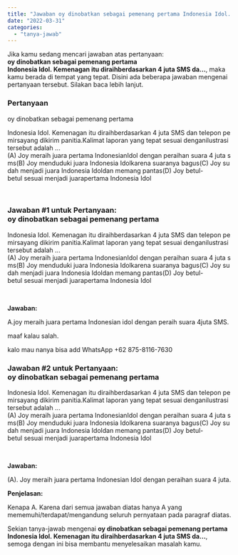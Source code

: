 ```yaml
---
title: "Jawaban oy dinobatkan sebagai pemenang pertama Indonesia Idol. Kemenagan itu diraihberdasarkan 4 juta SMS da..."
date: "2022-03-31"
categories: 
  - "tanya-jawab"
---
```


Jika kamu sedang mencari jawaban atas pertanyaan: **oy dinobatkan sebagai pemenang pertama Indonesia Idol. Kemenagan itu diraihberdasarkan 4 juta SMS da...**, maka kamu berada di tempat yang tepat. Disini ada beberapa jawaban mengenai pertanyaan tersebut. Silakan baca lebih lanjut.

### Pertanyaan

oy dinobatkan sebagai pemenang pertama  
  
Indonesia Idol. Kemenagan itu diraihberdasarkan 4 juta SMS dan telepon pemirsayang dikirim panitia.Kalimat laporan yang tepat sesuai denganilustrasi tersebut adalah ...(A) Joy meraih juara pertama IndonesianIdol dengan peraihan suara 4 juta sms(B) Joy menduduki juara Indonesia Idolkarena suaranya bagus(C) Joy sudah menjadi juara Indonesia Idoldan memang pantas(D) Joy betul-betul sesuai menjadi juarapertama Indonesia Idol  
  
​

### Jawaban #1 untuk Pertanyaan: oy dinobatkan sebagai pemenang pertama  
  
Indonesia Idol. Kemenagan itu diraihberdasarkan 4 juta SMS dan telepon pemirsayang dikirim panitia.Kalimat laporan yang tepat sesuai denganilustrasi tersebut adalah ...(A) Joy meraih juara pertama IndonesianIdol dengan peraihan suara 4 juta sms(B) Joy menduduki juara Indonesia Idolkarena suaranya bagus(C) Joy sudah menjadi juara Indonesia Idoldan memang pantas(D) Joy betul-betul sesuai menjadi juarapertama Indonesia Idol  
  
​

**Jawaban:**

A.joy meraih juara pertama Indonesian idol dengan peraih suara 4juta SMS.

maaf kalau salah.

kalo mau nanya bisa add WhatsApp +62 875-8116-7630

### Jawaban #2 untuk Pertanyaan: oy dinobatkan sebagai pemenang pertama  
  
Indonesia Idol. Kemenagan itu diraihberdasarkan 4 juta SMS dan telepon pemirsayang dikirim panitia.Kalimat laporan yang tepat sesuai denganilustrasi tersebut adalah ...(A) Joy meraih juara pertama IndonesianIdol dengan peraihan suara 4 juta sms(B) Joy menduduki juara Indonesia Idolkarena suaranya bagus(C) Joy sudah menjadi juara Indonesia Idoldan memang pantas(D) Joy betul-betul sesuai menjadi juarapertama Indonesia Idol  
  
​

**Jawaban:**

(A). Joy meraih juara pertama Indonesian Idol dengan peraihan suara 4 juta.

**Penjelasan:**

Kenapa A. Karena dari semua jawaban diatas hanya A yang mememuhi/terdapat/mengandung seluruh pernyataan pada paragraf diatas.

Sekian tanya-jawab mengenai **oy dinobatkan sebagai pemenang pertama Indonesia Idol. Kemenagan itu diraihberdasarkan 4 juta SMS da...**, semoga dengan ini bisa membantu menyelesaikan masalah kamu.
